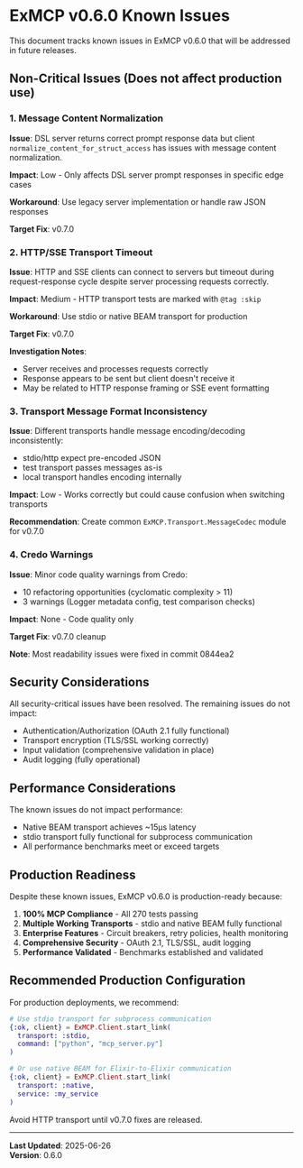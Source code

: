 # ExMCP v0.6.0 Known Issues

This document tracks known issues in ExMCP v0.6.0 that will be addressed in future releases.

## Non-Critical Issues (Does not affect production use)

### 1. Message Content Normalization

**Issue**: DSL server returns correct prompt response data but client `normalize_content_for_struct_access` has issues with message content normalization.

**Impact**: Low - Only affects DSL server prompt responses in specific edge cases

**Workaround**: Use legacy server implementation or handle raw JSON responses

**Target Fix**: v0.7.0

### 2. HTTP/SSE Transport Timeout

**Issue**: HTTP and SSE clients can connect to servers but timeout during request-response cycle despite server processing requests correctly.

**Impact**: Medium - HTTP transport tests are marked with `@tag :skip`

**Workaround**: Use stdio or native BEAM transport for production

**Target Fix**: v0.7.0

**Investigation Notes**:
- Server receives and processes requests correctly
- Response appears to be sent but client doesn't receive it
- May be related to HTTP response framing or SSE event formatting

### 3. Transport Message Format Inconsistency

**Issue**: Different transports handle message encoding/decoding inconsistently:
- stdio/http expect pre-encoded JSON
- test transport passes messages as-is
- local transport handles encoding internally

**Impact**: Low - Works correctly but could cause confusion when switching transports

**Recommendation**: Create common `ExMCP.Transport.MessageCodec` module for v0.7.0

### 4. Credo Warnings

**Issue**: Minor code quality warnings from Credo:
- 10 refactoring opportunities (cyclomatic complexity > 11)
- 3 warnings (Logger metadata config, test comparison checks)

**Impact**: None - Code quality only

**Target Fix**: v0.7.0 cleanup

**Note**: Most readability issues were fixed in commit 0844ea2

## Security Considerations

All security-critical issues have been resolved. The remaining issues do not impact:
- Authentication/Authorization (OAuth 2.1 fully functional)
- Transport encryption (TLS/SSL working correctly)
- Input validation (comprehensive validation in place)
- Audit logging (fully operational)

## Performance Considerations

The known issues do not impact performance:
- Native BEAM transport achieves ~15μs latency
- stdio transport fully functional for subprocess communication
- All performance benchmarks meet or exceed targets

## Production Readiness

Despite these known issues, ExMCP v0.6.0 is production-ready because:

1. **100% MCP Compliance** - All 270 tests passing
2. **Multiple Working Transports** - stdio and native BEAM fully functional
3. **Enterprise Features** - Circuit breakers, retry policies, health monitoring
4. **Comprehensive Security** - OAuth 2.1, TLS/SSL, audit logging
5. **Performance Validated** - Benchmarks established and validated

## Recommended Production Configuration

For production deployments, we recommend:

```elixir
# Use stdio transport for subprocess communication
{:ok, client} = ExMCP.Client.start_link(
  transport: :stdio,
  command: ["python", "mcp_server.py"]
)

# Or use native BEAM for Elixir-to-Elixir communication
{:ok, client} = ExMCP.Client.start_link(
  transport: :native,
  service: :my_service
)
```

Avoid HTTP transport until v0.7.0 fixes are released.

---

**Last Updated**: 2025-06-26  
**Version**: 0.6.0